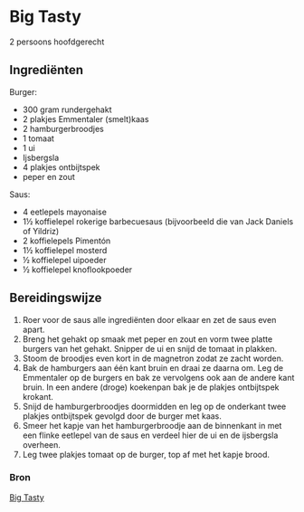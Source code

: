 # Big Tasty

2 persoons hoofdgerecht

## Ingrediënten

Burger:
- 300 gram rundergehakt
- 2 plakjes Emmentaler (smelt)kaas
- 2 hamburgerbroodjes
- 1 tomaat
- 1 ui
- Ijsbergsla
- 4 plakjes ontbijtspek
- peper en zout

Saus:
- 4 eetlepels mayonaise
- 1½ koffielepel rokerige barbecuesaus (bijvoorbeeld die van Jack Daniels of Yildriz)
- 2 koffielepels Pimentón
- 1½ koffielepel mosterd
- ½ koffielepel uipoeder
- ½ koffielepel knoflookpoeder

## Bereidingswijze

1. Roer voor de saus alle ingrediënten door elkaar en zet de saus even apart.
2. Breng het gehakt op smaak met peper en zout en vorm twee platte burgers van het gehakt. Snipper de ui en snijd de tomaat in plakken.
3. Stoom de broodjes even kort in de magnetron zodat ze zacht worden.
4. Bak de hamburgers aan één kant bruin en draai ze daarna om. Leg de Emmentaler op de burgers en bak ze vervolgens ook aan de andere kant bruin. In een andere (droge) koekenpan bak je de plakjes ontbijtspek krokant.
5. Snijd de hamburgerbroodjes doormidden en leg op de onderkant twee plakjes ontbijtspek gevolgd door de burger met kaas.
6. Smeer het kapje van het hamburgerbroodje aan de binnenkant in met een flinke eetlepel van de saus en verdeel hier de ui en de ijsbergsla overheen.
7. Leg twee plakjes tomaat op de burger, top af met het kapje brood.

### Bron

[Big Tasty](http://www.ohmyfoodness.nl/omf-kookt/diner-omf-eet/fastfood-friday-big-tasty)